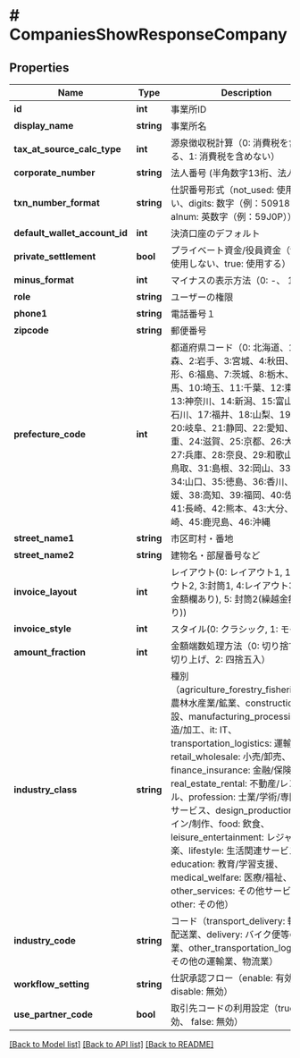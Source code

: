 # # CompaniesShowResponseCompany

## Properties

Name | Type | Description | Notes
------------ | ------------- | ------------- | -------------
**id** | **int** | 事業所ID | 
**display_name** | **string** | 事業所名 | 
**tax_at_source_calc_type** | **int** | 源泉徴収税計算（0: 消費税を含める、1: 消費税を含めない） | 
**corporate_number** | **string** | 法人番号 (半角数字13桁、法人のみ) | 
**txn_number_format** | **string** | 仕訳番号形式（not_used: 使用しない、digits: 数字（例：5091824）、alnum: 英数字（例：59J0P）） | 
**default_wallet_account_id** | **int** | 決済口座のデフォルト | [optional] 
**private_settlement** | **bool** | プライベート資金/役員資金（false: 使用しない、true: 使用する） | 
**minus_format** | **int** | マイナスの表示方法（0: -、 1: △） | 
**role** | **string** | ユーザーの権限 | 
**phone1** | **string** | 電話番号１ | 
**zipcode** | **string** | 郵便番号 | 
**prefecture_code** | **int** | 都道府県コード（0: 北海道、1:青森、2:岩手、3:宮城、4:秋田、5:山形、6:福島、7:茨城、8:栃木、9:群馬、10:埼玉、11:千葉、12:東京、13:神奈川、14:新潟、15:富山、16:石川、17:福井、18:山梨、19:長野、20:岐阜、21:静岡、22:愛知、23:三重、24:滋賀、25:京都、26:大阪、27:兵庫、28:奈良、29:和歌山、30:鳥取、31:島根、32:岡山、33:広島、34:山口、35:徳島、36:香川、37:愛媛、38:高知、39:福岡、40:佐賀、41:長崎、42:熊本、43:大分、44:宮崎、45:鹿児島、46:沖縄 | 
**street_name1** | **string** | 市区町村・番地 | 
**street_name2** | **string** | 建物名・部屋番号など | 
**invoice_layout** | **int** | レイアウト(0: レイアウト1, 1:レイアウト2, 3:封筒1, 4:レイアウト3(繰越金額欄あり), 5: 封筒2(繰越金額欄あり)) | 
**invoice_style** | **int** | スタイル(0: クラシック, 1: モダン) | 
**amount_fraction** | **int** | 金額端数処理方法（0: 切り捨て、1: 切り上げ、2: 四捨五入） | 
**industry_class** | **string** | 種別（agriculture_forestry_fisheries_ore: 農林水産業/鉱業、construction: 建設、manufacturing_processing: 製造/加工、it: IT、transportation_logistics: 運輸/物流、retail_wholesale: 小売/卸売、finance_insurance: 金融/保険、real_estate_rental: 不動産/レンタル、profession: 士業/学術/専門技術サービス、design_production: デザイン/制作、food: 飲食、leisure_entertainment: レジャー/娯楽、lifestyle: 生活関連サービス、education: 教育/学習支援、medical_welfare: 医療/福祉、other_services: その他サービス、other: その他） | 
**industry_code** | **string** | コード（transport_delivery: 輸送業/配送業、delivery: バイク便等の配達業、other_transportation_logistics: その他の運輸業、物流業） | 
**workflow_setting** | **string** | 仕訳承認フロー（enable: 有効、 disable: 無効） | 
**use_partner_code** | **bool** | 取引先コードの利用設定（true: 有効、 false: 無効） | 

[[Back to Model list]](../../README.md#documentation-for-models) [[Back to API list]](../../README.md#documentation-for-api-endpoints) [[Back to README]](../../README.md)


